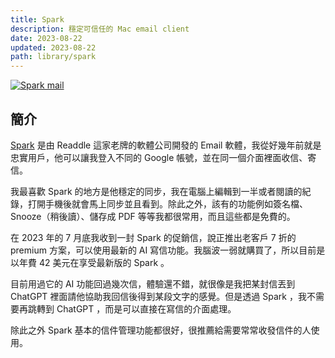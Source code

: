 ```yaml
---
title: Spark
description: 穩定可信任的 Mac email client
date: 2023-08-22
updated: 2023-08-22
path: library/spark
---
```


<a href="https://pinchlime-screenshots.s3.ap-northeast-1.amazonaws.com/spark_Nla5gr.webp" data-fancybox data-caption="Spark mail">
  <img src="https://pinchlime-screenshots.s3.ap-northeast-1.amazonaws.com/spark_Nla5gr.webp" loading="lazy" alt="Spark mail" align="center" />
</a>
<br>

## 簡介

[Spark](https://sparkmailapp.com/) 是由 Readdle 這家老牌的軟體公司開發的 Email 軟體，我從好幾年前就是忠實用戶，他可以讓我登入不同的 Google 帳號，並在同一個介面裡面收信、寄信。

我最喜歡 Spark 的地方是他穩定的同步，我在電腦上編輯到一半或者閱讀的紀錄，打開手機後就會馬上同步並且看到。除此之外，該有的功能例如簽名檔、Snooze（稍後讀）、儲存成 PDF 等等我都很常用，而且這些都是免費的。

在 2023 年的 7 月底我收到一封 Spark 的促銷信，說正推出老客戶 7 折的 premium 方案，可以使用最新的 AI 寫信功能。我腦波一弱就購買了，所以目前是以年費 42 美元在享受最新版的 Spark 。

目前用過它的 AI 功能回過幾次信，體驗還不錯，就很像是我把某封信丟到 ChatGPT 裡面請他協助我回信後得到某段文字的感覺。但是透過 Spark ，我不需要再跳轉到 ChatGPT ，而是可以直接在寫信的介面處理。

除此之外 Spark 基本的信件管理功能都很好，很推薦給需要常常收發信件的人使用。